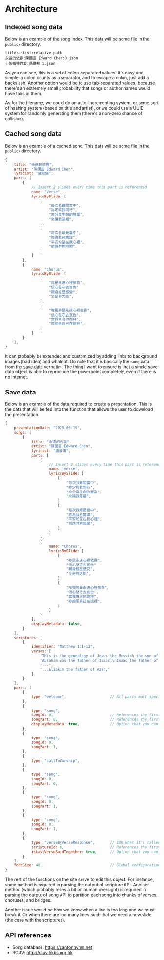 # Architecture

## Indexed song data

Below is an example of the song index. This data will be some file in the `public/` directory.

```
title:artist:relative-path
永遠的依靠:陳國富 Edward Chen:0.json
十架犠牲的愛:馮鑑邦:1.json
```

As you can see, this is a set of colon-separated values. It's easy and simple: a colon counts as
a separator, and to escape a colon, just add a backslash. Another option would be to use tab-separated
values, because there's an extremely small probability that songs or author names would have tabs in them.

As for the filename, we could do an auto-incrementing system, or some sort of hashing system (based on
title and artist), or we could use a UUID system for randomly generating them (there's a non-zero chance
of collision).

## Cached song data

Below is an example of a cached song. This data will be some file in the `public/` directory.

```js
{
    title: "永遠的依靠",
    artist: "陳國富 Edward Chen",
    lyricist: "盧淑儀",
    parts: [
        {
            // Insert 2 slides every time this part is referenced
            name: "Verse",
            lyricsBySlide: [
                [
                    "每次我難關當中",
                    "祢定與我同行",
                    "來分享生命的豐富",
                    "來讓我蒙福",
                ],
                [
                    "每次我煩憂當中",
                    "祢為我已籌謀",
                    "平安盼望在我心裡",
                    "前路共祢同闖",
                ]
            ]
        },
        {
            name: "Chorus",
            lyricsBySlide: [
                [
                    "祢是永遠心裡依靠",
                    "信心堅守去宣告"
                    "親身經歷感受",
                    "全是祢大能",
                ],
                [
                    "唯獨祢是永遠心裡依靠",
                    "信心堅守去宣告",
                    "當我專注的跪拜",
                    "祢的恩典已在這裡",
                ]
            ]
        }
    ],
}
```

It can probably be extended and customized by adding links to background images (bad idea) and whatnot. Do
note that it is basically the `song` data from the [save data](#save-data) verbatim. The thing I want to
ensure is that a single save data object is able to reproduce the powerpoint completely, even if there is
no internet.

## Save data

Below is an example of the data required to create a presentation. This is the data that will be fed into
the function that allows the user to download the presentation.

```js
{
    presentationDate: "2023-06-19",
    songs: [
        {
            title: "永遠的依靠",
            artist: "陳國富 Edward Chen",
            lyricist: "盧淑儀",
            parts: [
                {
                    // Insert 2 slides every time this part is referenced
                    name: "Verse",
                    lyricsBySlide: [
                        [
                            "每次我難關當中",
                            "祢定與我同行",
                            "來分享生命的豐富",
                            "來讓我蒙福",
                        ],
                        [
                            "每次我煩憂當中",
                            "祢為我已籌謀",
                            "平安盼望在我心裡",
                            "前路共祢同闖",
                        ]
                    ]
                },
                {
                    name: "Chorus",
                    lyricsBySlide: [
                        [
                            "祢是永遠心裡依靠",
                            "信心堅守去宣告"
                            "親身經歷感受",
                            "全是祢大能",
                        ],
                        [
                            "唯獨祢是永遠心裡依靠",
                            "信心堅守去宣告",
                            "當我專注的跪拜",
                            "祢的恩典已在這裡",
                        ]
                    ]
                }
            ],
            displayMetadata: false,
        }
    ],
    scriptures: [
        {
            identifier: "Matthew 1:1-13",
            verses: [
                "This is the genealogy of Jesus the Messiah the son of David, the son of Abraham:",
                "Abraham was the father of Isaac,\nIsaac the father of Jacob,\nJacob the father of ...",
                "...",
                "...Eliakim the father of Azor,"
            ]
        }
    ],
    parts: [
        {
            type: "welcome",                    // All parts must specify what type they are
        },
        {
            type: "song",
            songId: 0,                          // References the first song on the list
            songPart: 0,                        // References the first part of the song
            displayMetadata: true,              // Option that you can configure (overrides default)
        },
        {
            type: "song",
            songId: 0,
            songPart: 1,
        },
        {
            type: "callToWorship",
        },
        {
            type: "song",
            songId: 0,
            songPart: 0,
        },
        {
            type: "song",
            songId: 0,
            songPart: 1,
        },
        {
            type: "song",
            songId: 0,
            songPart: 1,
        },
        {
            type: "verseByVerseResponse",       // IDK what it's called
            scriptureId: 0,                     // References the first scripture on the list
            isLastVerseSaidTogether: true,      // Option that you can configure
        }
    ],
    fontSize: 48,                               // Global configuration values
}
```

The rest of the functions on the site serve to edit this object. For instance, some method is required in
parsing the output of scripture API. Another method (which probably relies a bit on human oversight) is
required in parsing the output of song API to partition each song into chunks of verses, choruses, and
bridges.

Another issue would be how we know when a line is too long and we must break it. Or when there are too
many lines such that we need a new slide (the case with the scriptures).

## API references

- Song database: https://cantonhymn.net
- RCUV: http://rcuv.hkbs.org.hk
